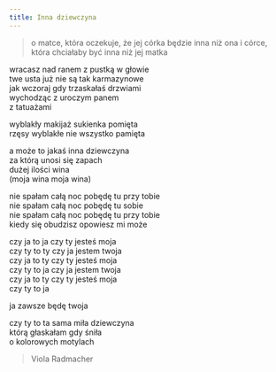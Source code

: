 ```yaml
---
title: Inna dziewczyna
---
```

> o matce, która oczekuje, że jej córka będzie inna niż ona i córce, która chciałaby być inna niż jej matka

wracasz nad ranem z pustką w głowie<br />
twe usta już nie są tak karmazynowe<br />
jak wczoraj gdy trzaskałaś drzwiami<br />
wychodząc z uroczym panem<br />
z tatuażami<br />

wyblakły makijaż sukienka pomięta<br />
rzęsy wyblakłe nie wszystko pamięta<br />

a może to jakaś inna dziewczyna<br />
za którą unosi się zapach<br />
dużej ilości wina<br />
(moja wina moja wina)<br />

nie spałam całą noc pobędę tu przy tobie<br />
nie spałam całą noc pobędę tu sobie<br />
nie spałam całą noc pobędę tu przy tobie<br />
kiedy się obudzisz opowiesz mi może<br />

czy ja to ja czy ty jesteś moja<br />
czy ty to ty czy ja jestem twoja<br />
czy ja to ty czy ty jesteś moja<br />
czy ty to ja czy ja jestem twoja<br />
czy ja to ty czy ty jesteś moja<br />
czy ty to ja<br />

ja zawsze będę twoja<br />

czy ty to ta sama miła dziewczyna<br />
którą głaskałam gdy śniła<br />
o kolorowych motylach<br />

> Viola Radmacher
